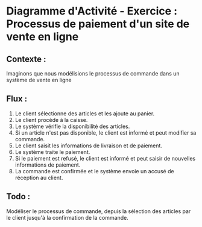 # Diagramme d'Activité - Exercice : Processus de paiement d'un site de vente en ligne

## Contexte :
Imaginons que nous modélisions le processus de commande dans un système de vente en ligne

## Flux :
1. Le client sélectionne des articles et les ajoute au panier.
2. Le client procède à la caisse.
3. Le système vérifie la disponibilité des articles.
4. Si un article n'est pas disponible, le client est informé et peut modifier sa commande.
5. Le client saisit les informations de livraison et de paiement.
6. Le système traite le paiement.
7. Si le paiement est refusé, le client est informé et peut saisir de nouvelles informations de paiement.
8. La commande est confirmée et le système envoie un accusé de réception au client.

## Todo :
Modéliser le processus de commande, depuis la sélection des articles par le client jusqu'à la confirmation de la commande.